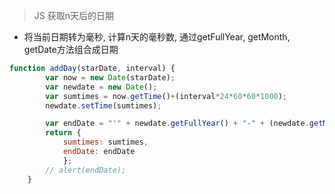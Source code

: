 > JS 获取n天后的日期

- 将当前日期转为毫秒, 计算n天的毫秒数, 通过getFullYear, getMonth, getDate方法组合成日期
``` js
function addDay(starDate, interval) {  
	    var now = new Date(starDate);  
	    var newdate = new Date();  
	    var sumtimes = now.getTime()+(interval*24*60*60*1000);  
	    newdate.setTime(sumtimes);  

	    var endDate = "'" + newdate.getFullYear() + "-" + (newdate.getMonth()+1) + "-" + newdate.getDate() + "'";
	    return {
	    	sumtimes: sumtimes,
	    	endDate: endDate
	 		};
	    // alert(endDate);  
	}
```